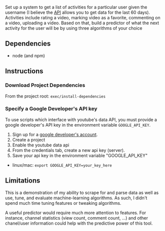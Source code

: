 Set up a system to  get a list of activities for a particular user given the
username (I believe the [API](https://developers.google.com/youtube/2.0/developers_guide_protocol_activity_feeds#User_activity_feeds)
allows you to get data for the last 60 days).
Activities include rating a video, marking video as a favorite, commenting on a
video, uploading a video.
Based on that,  build a predictor of what the next activity for the user will be
by using three algorithms of your choice

## Dependencies
- node (and npm)

## Instructions

### Download Project Dependencies
From the project root: `exec/install-dependencies`

### Specify a Google Developer's API key
To use scripts which interface with youtube's data API, you must provide
a google developer's API key in the environment variable `GOOGLE_API_KEY`.

1. Sign up for a
[google developer's account](https://console.developers.google.com/project).
1. Create a project
1. Enable the youtube data api
1. From the credentials tab, create a new api key (server).
1. Save your api key in the environment variable "GOOGLE\_API\_KEY"
  - linux/mac: `export GOOGLE_API_KEY=your_key_here`

## Limitations

This is a demonstration of my ability to scrape for and parse data as well as
use, tune, and evaluate machine-learning algorithms. As such, I didn't spend
much time tuning features or tweaking algorithms.

A useful predictor would require much more attention to features. For
instance, channel statistics (view count, comment count, ...) and other
chanel/user information could help with the predictive power of this tool.
